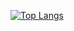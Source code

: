 [![Top Langs](https://github-readme-stats.vercel.app/api/top-langs/?username=fperellaholfeld&layout=compact)](https://github.com/anuraghazra/github-readme-stats)

<!---
fperellaholfeld/fperellaholfeld is a ✨ special ✨ repository because its `README.md` (this file) appears on your GitHub profile.
You can click the Preview link to take a look at your changes.
--->
